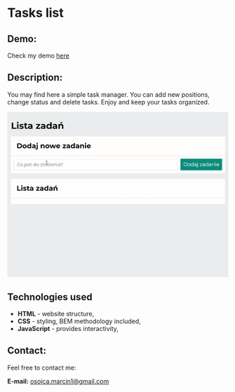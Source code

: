 # Tasks list

## Demo:
Check my demo [here](https://mikoli09.github.io/TasksList/)



## Description:
You may find here a simple task manager.
You can add new positions, change status and delete tasks.
Enjoy and keep your tasks organized.


![taskslistGIF](/images/taskslist.gif)


## Technologies used
- **HTML** - website structure,
- **CSS** - styling, BEM methodology included,
- **JavaScript** - provides interactivity,


## Contact:

Feel free to contact me: 

**E-mail:** [osojca.marcin1@gmail.com](mailto:osojca.marcin1@gmail.com)

